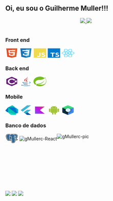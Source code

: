 ## Oi, eu sou o Guilherme Muller!!!

<div align="center">
  <a href="https://github.com/gmullerc">
  <img height="150em" src="https://github-readme-stats.vercel.app/api?username=gmullerc&show_icons=true&theme=dark&include_all_commits=true&count_private=true"/>
  <img height="150em" src="https://github-readme-stats.vercel.app/api/top-langs/?username=gmullerc&layout=compact&langs_count=7&theme=dark"/>
</div>

</div>
<div style="display: inline-block"><br>
  <h3>Front end</h3>
  <img align="center" alt="gMullerc-HTML" height="30" width="40" src="https://raw.githubusercontent.com/devicons/devicon/master/icons/html5/html5-original.svg">
  <img align="center" alt="gMullerc-CSS" height="30" width="40" src="https://raw.githubusercontent.com/devicons/devicon/master/icons/css3/css3-original.svg">
  <img align="center" alt="gMullerc-Js" height="30" width="40" src="https://raw.githubusercontent.com/devicons/devicon/master/icons/javascript/javascript-plain.svg">
  <img align="center" alt="gMullerc-TS" height="30" width="40" src="https://raw.githubusercontent.com/devicons/devicon/master/icons/typescript/typescript-original.svg">
   <img align="center" alt="gMullerc-React" height="30" width="40" src="https://raw.githubusercontent.com/devicons/devicon/master/icons/react/react-original.svg"><br>
  <h3>Back end</h3>
  <img align="center" alt="gMullerc-CSHARP" height="30" width="40" src="https://raw.githubusercontent.com/devicons/devicon/master/icons/csharp/csharp-plain.svg">
 
   <img align="center" alt="gMullerc-React" height="30" width="40" src="https://raw.githubusercontent.com/devicons/devicon/master/icons/java/java-original.svg">
   <img align="center" alt="gMullerc-React" height="30" width="40" src="https://raw.githubusercontent.com/devicons/devicon/master/icons/spring/spring-original.svg">
  <br>
  <h3>Mobile</h3>
  <img align="center" alt="gMullerc-React" height="30" width="40" src="https://raw.githubusercontent.com/devicons/devicon/master/icons/dart/dart-original.svg">
   <img align="center" alt="gMullerc-React" height="30" width="40" src="https://raw.githubusercontent.com/devicons/devicon/master/icons/flutter/flutter-original.svg">
   <img align="center" alt="gMullerc-React" height="30" width="40" src="https://raw.githubusercontent.com/devicons/devicon/master/icons/kotlin/kotlin-original.svg"> 
   <img align="center" alt="gMullerc-React" height="30" width="40" src="https://raw.githubusercontent.com/devicons/devicon/master/icons/android/android-original.svg"> 
 <img align="center" alt="gMullerc-React" height="30" width="40" src="https://raw.githubusercontent.com/devicons/devicon/master/icons/jetpackcompose/jetpackcompose-original.svg"> 
 
   <br>
  <h3>Banco de dados</h3>
  <img align="center" alt="gMullerc-React" height="30" width="40" src="https://raw.githubusercontent.com/devicons/devicon/master/icons/postgresql/postgresql-original.svg">
    <img align="center" alt="gMullerc-React" height="30" width="40" src="https://cdn.jsdelivr.net/gh/devicons/devicon/icons/mysql/mysql-original.svg">
  
  
      
  
  
  
  
  
   <img align="right" alt="gMullerc-pic" width="180rem" height="150rem" src="https://tm.ibxk.com.br/2021/04/20/20141031772049.jpg">
  
</div>
  
  
  ##
<div> 
  <a href="https://instagram.com/gmullerc" target="_blank"><img src="https://img.shields.io/badge/-Instagram-%23E4405F?style=for-the-badge&logo=instagram&logoColor=white" target="_blank"></a>
  <a href = "mailto:guilherme.mcosta15@gmail.com"><img src="https://img.shields.io/badge/-Gmail-%23333?style=for-the-badge&logo=gmail&logoColor=white" target="_blank"></a>
  <a href="https://www.linkedin.com/in/gmullerc" target="_blank"><img src="https://img.shields.io/badge/-LinkedIn-%230077B5?style=for-the-badge&logo=linkedin&logoColor=white" target="_blank"></a> 
 

 
</div>


